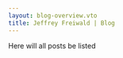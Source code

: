 ```yaml
---
layout: blog-overview.vto
title: Jeffrey Freiwald | Blog
---
```


Here will all posts be listed